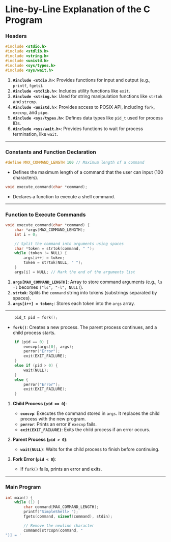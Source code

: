 
# Line-by-Line Explanation of the C Program

### **Headers**
```c
#include <stdio.h>
#include <stdlib.h>
#include <string.h>
#include <unistd.h>
#include <sys/types.h>
#include <sys/wait.h>
```
1. **`#include <stdio.h>`**: Provides functions for input and output (e.g., `printf`, `fgets`).
2. **`#include <stdlib.h>`**: Includes utility functions like `exit`.
3. **`#include <string.h>`**: Used for string manipulation functions like `strtok` and `strcmp`.
4. **`#include <unistd.h>`**: Provides access to POSIX API, including `fork`, `execvp`, and `pipe`.
5. **`#include <sys/types.h>`**: Defines data types like `pid_t` used for process IDs.
6. **`#include <sys/wait.h>`**: Provides functions to wait for process termination, like `wait`.

---

### **Constants and Function Declaration**
```c
#define MAX_COMMAND_LENGTH 100 // Maximum length of a command
```
- Defines the maximum length of a command that the user can input (100 characters).
  
```c
void execute_command(char *command);
```
- Declares a function to execute a shell command.

---

### **Function to Execute Commands**
```c
void execute_command(char *command) {
    char *args[MAX_COMMAND_LENGTH];
    int i = 0;

    // Split the command into arguments using spaces
    char *token = strtok(command, " ");
    while (token != NULL) {
        args[i++] = token;
        token = strtok(NULL, " ");
    }
    args[i] = NULL; // Mark the end of the arguments list
```
1. **`args[MAX_COMMAND_LENGTH]`**: Array to store command arguments (e.g., `ls -l` becomes `["ls", "-l", NULL]`).
2. **`strtok`**: Splits the `command` string into tokens (substrings separated by spaces).
3. **`args[i++] = token;`**: Stores each token into the `args` array.

---

```c
    pid_t pid = fork();
```
- **`fork()`**: Creates a new process. The parent process continues, and a child process starts.

```c
    if (pid == 0) {
        execvp(args[0], args);
        perror("Error");
        exit(EXIT_FAILURE);
    }
    else if (pid > 0) {
        wait(NULL);
    }
    else {
        perror("Error");
        exit(EXIT_FAILURE);
    }
```
1. **Child Process (`pid == 0`)**:
   - **`execvp`**: Executes the command stored in `args`. It replaces the child process with the new program.
   - **`perror`**: Prints an error if `execvp` fails.
   - **`exit(EXIT_FAILURE)`**: Exits the child process if an error occurs.

2. **Parent Process (`pid > 0`)**:
   - **`wait(NULL)`**: Waits for the child process to finish before continuing.

3. **Fork Error (`pid < 0`)**:
   - If `fork()` fails, prints an error and exits.

---

### **Main Program**
```c
int main() {
    while (1) {
        char command[MAX_COMMAND_LENGTH];
        printf("SimpleShell> ");
        fgets(command, sizeof(command), stdin);

        // Remove the newline character
        command[strcspn(command, "
")] = '
